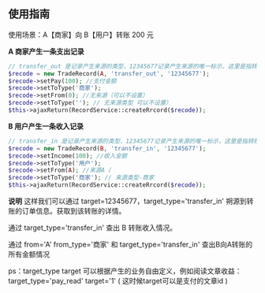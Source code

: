 ## 使用指南

使用场景：A【商家】向 B【用户】转账 200 元


**A 商家产生一条支出记录**

```php
// transfer_out 是记录产生来源的类型，12345677记录产生来源的唯一标示，这里是指转账流水号
$recode = new TradeRecord(A, 'transfer_out', '12345677');
$recode->setPay(100); //支付金额
$recode->setToType('商家');
$recode->setFrom(0); //无来源（可以不设置）
$recode->setToType(''); // 无来源类型 可以不设置）
$this->ajaxReturn(RecordService::createRrcord($recode));

```

**B 用户产生一条收入记录**

```php
// transfer_in 是记录产生来源的类型，12345677记录产生来源的唯一标示，这里是指转账流水号
$recode = new TradeRecord(B, 'transfer_in', '12345677');
$recode->setIncome(100); //收入金额
$recode->setToType('用户');
$recode->setFrom(A); //来源A（
$recode->setToType('商家'); // 来源类型-商家
$this->ajaxReturn(RecordService::createRrcord($recode));

```

**说明**
这样我们可以通过  target=12345677，target_type='transfer_in' 朔源到转账的订单信息。获取到该转账的详情。

通过 target_type='transfer_in' 查出 B 转账收入情况。

通过 from='A' from_type='商家' 和 target_type='transfer_in' 查出B向A转账的所有金额情况



ps：target_type target 可以根据产生的业务自由定义，例如阅读文章收益：target_type='pay_read' target='1' ( 这时候target可以是支付的文章id )